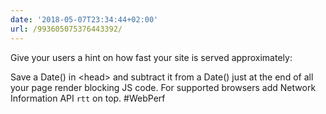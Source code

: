 ```yaml
---
date: '2018-05-07T23:34:44+02:00'
url: /993605075376443392/
---
```

Give your users a hint on how fast your site is served approximately:

Save a Date() in &lt;head&gt; and subtract it from a Date() just at the end of all your page render blocking JS code. For supported browsers add Network Information API `rtt` on top. #WebPerf

